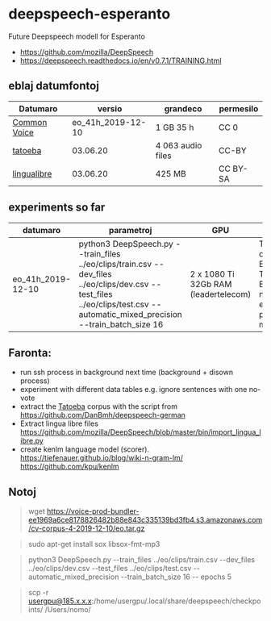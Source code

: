# deepspeech-esperanto
Future Deepspeech modell for Esperanto
* https://github.com/mozilla/DeepSpeech
* https://deepspeech.readthedocs.io/en/v0.7.1/TRAINING.html

## eblaj datumfontoj

|Datumaro|versio|grandeco|permesilo|
|--|--|--|--|
|[Common Voice](https://voice.mozilla.org/eo/datasets)|eo_41h_2019-12-10|1 GB 35 h|CC 0|
|[tatoeba](https://tatoeba.org/epo/sentences/search?query=&from=epo&to=none&user=&orphans=no&unapproved=no&has_audio=yes&tags=&list=&native=&trans_filter=limit&trans_to=und&trans_link=&trans_user=&trans_orphan=&trans_unapproved=&trans_has_audio=&sort=relevance&sort_reverse=)|03.06.20|4 063 audio files|CC-BY|
|[lingualibre](https://lingualibre.org/wiki/Help:Download_from_LinguaLibre)|03.06.20|425 MB|CC BY-SA|


## experiments so far

|datumaro|parametroj|GPU|rezultoj|
|--|--|--|--|
|eo_41h_2019-12-10|python3 DeepSpeech.py --train_files ../eo/clips/train.csv --dev_files ../eo/clips/dev.csv --test_files ../eo/clips/test.csv --automatic_mixed_precision --train_batch_size 16|2 x 1080 Ti 32Gb RAM (leadertelecom)|Time for one Epoch: 3h <br> Total Epochs:3 <br> nefinita, epochs parameter mankiss





## Faronta:
- run ssh process in background next time (background + disown process)
- experiment with different data tables e.g. ignore sentences with one no-vote
- extract the [Tatoeba](https://tatoeba.org/epo/sentences/search?query=&from=epo&to=none&user=&orphans=no&unapproved=no&has_audio=yes&tags=&list=&native=&trans_filter=limit&trans_to=und&trans_link=&trans_user=&trans_orphan=&trans_unapproved=&trans_has_audio=&sort=relevance&sort_reverse=) corpus with the script from https://github.com/DanBmh/deepspeech-german
- Extract lingua libre files https://github.com/mozilla/DeepSpeech/blob/master/bin/import_lingua_libre.py
- create kenlm language model (scorer). https://tiefenauer.github.io/blog/wiki-n-gram-lm/ https://github.com/kpu/kenlm

## Notoj

> wget https://voice-prod-bundler-ee1969a6ce8178826482b88e843c335139bd3fb4.s3.amazonaws.com/cv-corpus-4-2019-12-10/eo.tar.gz

> sudo apt-get install sox libsox-fmt-mp3

> python3 DeepSpeech.py --train_files ../eo/clips/train.csv --dev_files ../eo/clips/dev.csv --test_files ../eo/clips/test.csv --automatic_mixed_precision --train_batch_size 16 -- epochs 5

> scp -r  usergpu@185.x.x.x:/home/usergpu/.local/share/deepspeech/checkpoints/ /Users/nomo/
